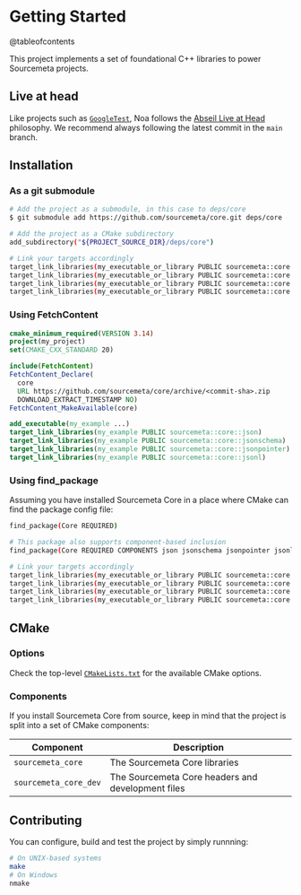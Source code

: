 Getting Started
===============

@tableofcontents

This project implements a set of foundational C++ libraries to power Sourcemeta
projects.

Live at head
------------

Like projects such as [`GoogleTest`](https://github.com/google/googletest), Noa
follows the [Abseil Live at
Head](https://abseil.io/about/philosophy#upgrade-support) philosophy. We
recommend always following the latest commit in the `main` branch.

Installation
------------

### As a git submodule

```sh
# Add the project as a submodule, in this case to deps/core
$ git submodule add https://github.com/sourcemeta/core.git deps/core

# Add the project as a CMake subdirectory
add_subdirectory("${PROJECT_SOURCE_DIR}/deps/core")

# Link your targets accordingly
target_link_libraries(my_executable_or_library PUBLIC sourcemeta::core::json)
target_link_libraries(my_executable_or_library PUBLIC sourcemeta::core::jsonschema)
target_link_libraries(my_executable_or_library PUBLIC sourcemeta::core::jsonpointer)
target_link_libraries(my_executable_or_library PUBLIC sourcemeta::core::jsonl)
```

### Using FetchContent

```cmake
cmake_minimum_required(VERSION 3.14)
project(my_project)
set(CMAKE_CXX_STANDARD 20)

include(FetchContent)
FetchContent_Declare(
  core
  URL https://github.com/sourcemeta/core/archive/<commit-sha>.zip
  DOWNLOAD_EXTRACT_TIMESTAMP NO)
FetchContent_MakeAvailable(core)

add_executable(my_example ...)
target_link_libraries(my_example PUBLIC sourcemeta::core::json)
target_link_libraries(my_example PUBLIC sourcemeta::core::jsonschema)
target_link_libraries(my_example PUBLIC sourcemeta::core::jsonpointer)
target_link_libraries(my_example PUBLIC sourcemeta::core::jsonl)
```

### Using find_package

Assuming you have installed Sourcemeta Core in a place where CMake can find the
package config file:

```sh
find_package(Core REQUIRED)

# This package also supports component-based inclusion
find_package(Core REQUIRED COMPONENTS json jsonschema jsonpointer jsonl)

# Link your targets accordingly
target_link_libraries(my_executable_or_library PUBLIC sourcemeta::core::json)
target_link_libraries(my_executable_or_library PUBLIC sourcemeta::core::jsonschema)
target_link_libraries(my_executable_or_library PUBLIC sourcemeta::core::jsonpointer)
target_link_libraries(my_executable_or_library PUBLIC sourcemeta::core::jsonl)
```

CMake
-----

### Options

Check the top-level
[`CMakeLists.txt`](https://github.com/sourcemeta/core/blob/main/CMakeLists.txt)
for the available CMake options.

### Components

If you install Sourcemeta Core from source, keep in mind that the project is split
into a set of CMake components:

| Component             | Description                                       |
|-----------------------|---------------------------------------------------|
| `sourcemeta_core`     | The Sourcemeta Core libraries                     |
| `sourcemeta_core_dev` | The Sourcemeta Core headers and development files |

Contributing
------------

You can configure, build and test the project by simply runnning:

```sh
# On UNIX-based systems
make
# On Windows
nmake
```
